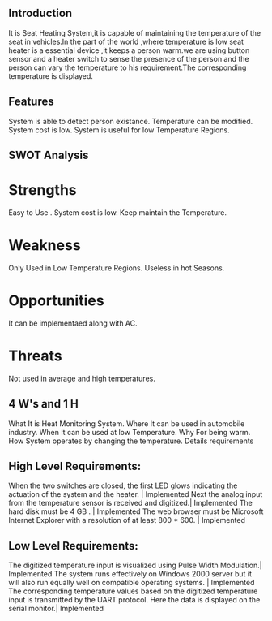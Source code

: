 ## Introduction

It is Seat Heating System,it is capable of maintaining the temperature of the seat in vehicles.In the part of the world ,where temperature is low seat heater is a essential device ,it keeps a person warm.we are using button sensor and a heater switch to sense the presence of the person and the person can vary the temperature to his requirement.The corresponding temperature is displayed.

## Features
System is able to detect person existance.
Temperature can be modified.
System cost is low.
System is useful for low Temperature Regions.
## SWOT Analysis
# Strengths
Easy to Use .
System cost is low.
Keep maintain the Temperature.
# Weakness
Only Used in Low Temperature Regions.
Useless in hot Seasons.
# Opportunities
It can be implementaed along with AC.
# Threats
Not used in average and high temperatures.
## 4 W's and 1 H
What
It is Heat Monitoring System.
Where
It can be used in automobile industry.
When
It can be used at low Temperature.
Why
For being warm.
How
System operates by changing the temperature.
Details requirements
## High Level Requirements:
When the two switches are closed, the first LED glows indicating the actuation of the system and the heater. | Implemented
Next the analog input from the temperature sensor is received and digitized.| Implemented
The hard disk must be 4 GB . | Implemented
The web browser must be Microsoft Internet Explorer with a resolution of at least 800 * 600. | Implemented
## Low Level Requirements:
The digitized temperature input is visualized using Pulse Width Modulation.| Implemented
The system runs effectively on Windows 2000 server but it will also run equally well on compatible operating systems. | Implemented
The corresponding temperature values based on the digitized temperature input is transmitted by the UART protocol. Here the data is displayed on the serial monitor.| Implemented
